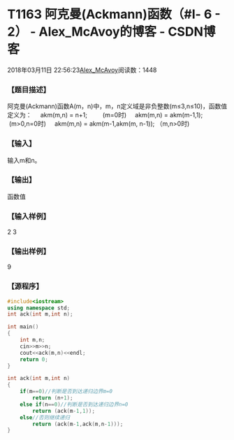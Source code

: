 # T1163	阿克曼(Ackmann)函数（#Ⅰ- 6 - 2） - Alex_McAvoy的博客 - CSDN博客





2018年03月11日 22:56:23[Alex_McAvoy](https://me.csdn.net/u011815404)阅读数：1448








### 【题目描述】

阿克曼(Ackmann)函数A(m，n)中，m，n定义域是非负整数(m≤3,n≤10)，函数值定义为：
    akm(m,n) = n+1;         (m=0时)
    akm(m,n) = akm(m-1,1);  (m>0,n=0时)
    akm(m,n) = akm(m-1,akm(m, n-1)); （m,n>0时)


### 【输入】

输入m和n。


### 【输出】

函数值

### 【输入样例】

2 3

### 【输出样例】

9

### 【源程序】

```cpp
#include<iostream>
using namespace std;
int ack(int m,int n);

int main()
{
	int m,n;
	cin>>m>>n;
	cout<<ack(m,n)<<endl;
	return 0;
}

int ack(int m,int n)
{
	if(m==0)//判断是否到达递归边界m=0
		return (n+1);
	else if(n==0)//判断是否到达递归边界n=0
		return (ack(m-1,1));
	else//否则继续递归
		return (ack(m-1,ack(m,n-1)));
}
```




